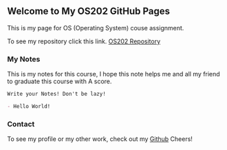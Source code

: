## Welcome to My OS202 GitHub Pages

This is my page for OS (Operating System) couse assignment.

To see my repository click this link.
[OS202 Repository](https://github.com/rabialco/os202)

### My Notes

This is my notes for this course, I hope this note helps me and all my friend to graduate this course with A score.

```markdown
Write your Notes! Don't be lazy! 

- Hello World!

```

### Contact
To see my profile or my other work, check out my [Github](https://github.com/rabialco)
Cheers!
